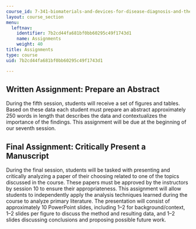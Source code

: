```yaml
---
course_id: 7-341-biomaterials-and-devices-for-disease-diagnosis-and-therapy-fall-2018
layout: course_section
menu:
  leftnav:
    identifier: 7b2cd44fa681bf0bb60295c49f1743d1
    name: Assignments
    weight: 40
title: Assignments
type: course
uid: 7b2cd44fa681bf0bb60295c49f1743d1

---
```


Written Assignment: Prepare an Abstract
---------------------------------------

During the fifth session, students will receive a set of figures and tables. Based on these data each student must prepare an abstract approximately 250 words in length that describes the data and contextualizes the importance of the findings. This assignment will be due at the beginning of our seventh session.

Final Assignment: Critically Present a Manuscript
-------------------------------------------------

During the final session, students will be tasked with presenting and critically analyzing a paper of their choosing related to one of the topics discussed in the course. These papers must be approved by the instructors by session 10 to ensure their appropriateness. This assignment will allow students to independently apply the analysis techniques learned during the course to analyze primary literature. The presentation will consist of approximately 10 PowerPoint slides, including 1–2 for background/context, 1–2 slides per figure to discuss the method and resulting data, and 1–2 slides discussing conclusions and proposing possible future work.